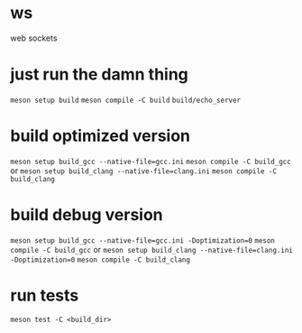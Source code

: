 # ws
web sockets

# just run the damn thing
`meson setup build`
`meson compile -C build`
`build/echo_server`

# build optimized version
`meson setup build_gcc --native-file=gcc.ini`
`meson compile -C build_gcc`
or
`meson setup build_clang --native-file=clang.ini`
`meson compile -C build_clang`

# build debug version
`meson setup build_gcc --native-file=gcc.ini -Doptimization=0`
`meson compile -C build_gcc`
or
`meson setup build_clang --native-file=clang.ini -Doptimization=0`
`meson compile -C build_clang`

# run tests
`meson test -C <build_dir>`
